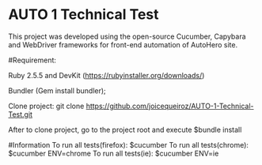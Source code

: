 # AUTO 1 Technical Test
This project was developed using the open-source Cucumber, Capybara and WebDriver frameworks for front-end automation of AutoHero site.

#Requirement:

Ruby 2.5.5 and DevKit (https://rubyinstaller.org/downloads/)

Bundler (Gem install bundler);

Clone project: git clone https://github.com/joicequeiroz/AUTO-1-Technical-Test.git

After to clone project, go to the project root and execute $bundle install

#Information
To run all tests(firefox): $cucumber
To run all tests(chrome): $cucumber ENV=chrome
To run all tests(ie): $cucumber ENV=ie
